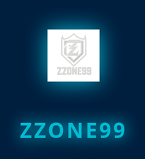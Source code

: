 <html lang="tr">
<head>
<meta charset="UTF-8" />
<meta name="viewport" content="width=device-width, initial-scale=1" />
<title>ZZONE99 PUBG Mobile Klanı</title>
<meta name="description" content="PUBG Mobile sahnesinde 2018 yılından beri aktif olan bir klan topluluğu. İlk olarak Für die GANG adıyla kurulan ekip, AREA323 ile yükseldi, şimdi ZZONE99 olarak devam ediyor." />
<style>
  /* Temel Reset */
  * {
    margin: 0; padding: 0; box-sizing: border-box;
  }
  body {
    font-family: 'Segoe UI', Tahoma, Geneva, Verdana, sans-serif;
    background: linear-gradient(135deg, #001f3f, #0074D9);
    color: #e0f7fa;
    min-height: 100vh;
    overflow-x: hidden;
  }
  a {
    color: #00bcd4;
    text-decoration: none;
  }
  a:hover {
    text-decoration: underline;
  }
  header, main, footer {
    max-width: 960px;
    margin: auto;
    padding: 1rem;
  }
  /* Açılış ekranı */
  #splash {
    position: fixed;
    inset: 0;
    background: #001f3f;
    display: flex;
    flex-direction: column;
    justify-content: center;
    align-items: center;
    color: #00bcd4;
    z-index: 1000;
    animation: fadeOutSplash 1s ease 2s forwards;
  }
  #splash img {
    width: 120px;
    height: auto;
    animation: logoGlow 2s infinite alternate;
    margin-bottom: 0.8rem;
  }
  #splash h1 {
    font-size: 3rem;
    letter-spacing: 0.3rem;
    font-weight: 900;
    text-shadow: 0 0 15px #00bcd4;
    animation: textGlow 2s infinite alternate;
  }
  @keyframes fadeOutSplash {
    to {opacity: 0; visibility: hidden;}
  }
  @keyframes logoGlow {
    from {filter: drop-shadow(0 0 10px #00bcd4);}
    to {filter: drop-shadow(0 0 25px #00bcd4);}
  }
  @keyframes textGlow {
    from {text-shadow: 0 0 15px #00bcd4;}
    to {text-shadow: 0 0 35px #00e5ff;}
  }

  /* Navbar */
  nav {
    background: rgba(0, 28, 58, 0.8);
    border-radius: 10px;
    padding: 0.5rem 1rem;
    display: flex;
    justify-content: space-between;
    align-items: center;
    margin-bottom: 2rem;
  }
  nav .logo {
    display: flex;
    align-items: center;
    gap: 0.8rem;
  }
  nav .logo img {
    width: 50px;
    height: auto;
    filter: drop-shadow(0 0 5px #00bcd4);
    transition: transform 0.3s ease;
  }
  nav .logo img:hover {
    transform: scale(1.1);
  }
  nav .logo h2 {
    font-size: 1.8rem;
    color: #00bcd4;
    font-weight: 700;
    letter-spacing: 0.15rem;
    user-select: none;
  }

  /* Hamburger Menu */
  .menu-toggle {
    display: none;
    flex-direction: column;
    cursor: pointer;
  }
  .menu-toggle span {
    width: 28px;
    height: 3px;
    background: #00bcd4;
    margin-bottom: 5px;
    border-radius: 2px;
    transition: 0.3s;
  }

  ul.nav-links {
    display: flex;
    gap: 2rem;
    list-style: none;
  }
  ul.nav-links li {
    cursor: pointer;
    position: relative;
  }
  ul.nav-links li a {
    font-size: 1.1rem;
    font-weight: 600;
    color: #00bcd4;
    padding: 0.3rem 0;
    transition: color 0.3s ease;
  }
  ul.nav-links li a:hover {
    color: #00e5ff;
  }
  /* Hover underline animation */
  ul.nav-links li a::after {
    content: "";
    position: absolute;
    width: 0%;
    height: 2px;
    background: #00e5ff;
    bottom: 0;
    left: 0;
    transition: width 0.3s ease;
  }
  ul.nav-links li a:hover::after {
    width: 100%;
  }

  /* Responsive */
  @media (max-width: 768px) {
    .menu-toggle {
      display: flex;
    }
    ul.nav-links {
      position: fixed;
      top: 65px;
      right: 0;
      background: rgba(0, 28, 58, 0.95);
      height: calc(100vh - 65px);
      width: 200px;
      flex-direction: column;
      padding-top: 1rem;
      transform: translateX(100%);
      transition: transform 0.3s ease-in-out;
      border-radius: 0 0 0 10px;
      gap: 1.5rem;
    }
    ul.nav-links.active {
      transform: translateX(0);
    }
    ul.nav-links li a {
      font-size: 1.3rem;
      padding: 0.5rem 1rem;
    }
  }

  /* İçerik Bölümleri */
  section {
    margin-bottom: 3rem;
  }
  section h3 {
    font-size: 1.8rem;
    color: #00e5ff;
    text-shadow: 0 0 6px #00bcd4;
    margin-bottom: 1rem;
  }
  section p {
    font-size: 1.1rem;
    line-height: 1.5;
    color: #caf9ff;
    max-width: 800px;
  }

  /* Tanıtım açıklaması */
  #description {
    margin: auto;
    max-width: 800px;
  }

  /* Karakter kartları */
  #members {
    display: flex;
    justify-content: center;
    gap: 3rem;
    flex-wrap: wrap;
  }
  .member-card {
    background: rgba(0, 28, 58, 0.6);
    border-radius: 15px;
    padding: 1rem;
    width: 180px;
    text-align: center;
    box-shadow: 0 0 15px #00bcd4;
    transition: transform 0.3s ease, box-shadow 0.3s ease;
  }
  .member-card:hover {
    transform: translateY(-10px);
    box-shadow: 0 0 30px #00e5ff;
  }
  .member-card img {
    width: 130px;
    height: auto;
    border-radius: 50%;
    margin-bottom: 0.7rem;
    filter: drop-shadow(0 0 5px #00bcd4);
  }
  .member-card h4 {
    color: #00e5ff;
    font-size: 1.4rem;
    font-weight: 700;
    text-shadow: 0 0 8px #00bcd4;
  }

  /* Başvuru butonu */
  .btn {
    display: inline-block;
    background: linear-gradient(45deg, #00bcd4, #0074D9);
    color: white;
    font-weight: 700;
    padding: 0.7rem 1.5rem;
    border-radius: 30px;
    cursor: pointer;
    transition: background 0.4s ease, box-shadow 0.4s ease;
    user-select: none;
  }
  .btn:hover {
    background: linear-gradient(45deg, #00e5ff, #005f8d);
    box-shadow: 0 0 20px #00e5ff;
  }
  .btn:active {
    transform: scale(0.95);
  }
  .btn-container {
    text-align: center;
    margin-bottom: 3rem;
  }

  /* Başvuru popup */
  #popupForm {
    position: fixed;
    top: 50%;
    left: 50%;
    transform: translate(-50%, -50%) scale(0);
    background: #001f3f;
    padding: 2rem;
    border-radius: 20px;
    box-shadow: 0 0 25px #00bcd4;
    width: 90%;
    max-width: 450px;
    color: #caf9ff;
    transition: transform 0.3s ease;
    z-index: 1100;
  }
  #popupForm.active {
    transform: translate(-50%, -50%) scale(1);
  }
  #popupForm h3 {
    margin-bottom: 1rem;
    color: #00e5ff;
    text-align: center;
    text-shadow: 0 0 10px #00bcd4;
  }
  #popupForm label {
    display: block;
    margin: 0.8rem 0 0.3rem;
    font-weight: 600;
  }
  #popupForm input, #popupForm select {
    width: 100%;
    padding: 0.6rem;
    border-radius: 8px;
    border: none;
    font-size: 1rem;
  }
  #popupForm button.submit-btn {
    margin-top: 1.3rem;
    background: linear-gradient(45deg, #00bcd4, #0074D9);
    border: none;
    color: white;
    font-weight: 700;
    padding: 0.8rem;
    width: 100%;
    border-radius: 30px;
    cursor: pointer;
    transition: background 0.4s ease;
  }
  #popupForm button.submit-btn:hover {
    background: linear-gradient(45deg, #00e5ff, #005f8d);
  }
  #popupForm .close-btn {
    position: absolute;
    top: 12px;
    right: 16px;
    font-size: 1.6rem;
    font-weight: 700;
    cursor: pointer;
    color: #00e5ff;
  }

  /* Başvuru geri bildirim */
  #formFeedback {
    position: fixed;
    bottom: 20px;
    left: 50%;
    transform: translateX(-50%);
    background: #004d73;
    padding: 1rem 2rem;
    border-radius: 30px;
    color: #caf9ff;
    font-weight: 600;
    box-shadow: 0 0 15px #00bcd4;
    opacity: 0;
    pointer-events: none;
    transition: opacity 0.5s ease;
    z-index: 1200;
  }
  #formFeedback.show {
    opacity: 1;
    pointer-events: auto;
  }
</style>
</head>
<body>

<!-- Açılış ekranı -->
<div id="splash">
  <img src="logo.png" alt="ZZONE99 Logo" />
  <h1>ZZONE99</h1>
</div>

<!-- Navbar -->
<nav>
  <div class="logo">
    <img src="logo.png" alt="ZZONE99 Logo" />
    <h2>ZZONE99</h2>
  </div>
  <div class="menu-toggle" id="menuToggle">
    <span></span>
    <span></span>
    <span></span>
  </div>
  <ul class="nav-links" id="navLinks">
    <li><a href="#tanitim">Tanıtım</a></li>
    <li><a href="#basvuru">Klana Katıl</a></li>
    <li><a href="#iletisim">İletişim</a></li>
  </ul>
</nav>

<main>
  <!-- Tanıtım -->
  <section id="tanitim">
    <h3>TANITIM</h3>
    <p>
      PUBG Mobile sahnesinde 2018 yılından beri aktif olan bir klan topluluğudur.
      İlk olarak “Für die GANG” adıyla kurulan ekip, daha sonra “AREA323” adı altında yükselişini sürdürmüş,
      bugün ise yepyeni bir vizyonla ZZONE99 adıyla yoluna devam etmektedir.
      Hedefimiz sadece oyun kazanmak değil, aynı zamanda kaliteli bir topluluk oluşturmaktır.
    </p>
  </section>

  <!-- Üyeler -->
  <section id="members">
    <div class="member-card">
      <img src="mazz.png" alt="mAzz99" />
      <h4>mAzz99</h4>
      <p><a href="https://www.tiktok.com/@mAzz99theboss" target="_blank">@mAzz99theboss</a></p>
    </div>
    <div class="member-card">
      <img src="yazz.png" alt="yAzz99" />
      <h4>yAzz99</h4>
      <p><a href="https://www.tiktok.com/@babavizyondapm" target="_blank">@babavizyondapm</a></p>
    </div>
  </section>

  <!-- Başvuru Butonu -->
  <div class="btn-container">
    <button class="btn" id="openFormBtn">KLANA KATIL</button>
  </div>

  <!-- İletişim -->
  <section id="iletisim">
    <h3>İletişim</h3>
    <p>TikTok Profilleri:</p>
    <ul>
      <li><a href="https://www.tiktok.com/@mAzz99theboss" target="_blank">mAzz99 (@mAzz99theboss)</a></li>
      <li><a href="https://www.tiktok.com/@babavizyondapm" target="_blank">yAzz99 (@babavizyondapm)</a></li>
    </ul>
  </section>
</main>

<!-- Başvuru Popup Form -->
<div id="popupForm">
  <span class="close-btn" id="closeFormBtn">&times;</span>
  <h3>Başvuru Formu</h3>
  <form id="applicationForm" method="POST" action="https://formspree.io/f/xldnljve">
    <label for="uid">UID - Oyun İsmi</label>
    <input type="text" id="uid" name="uid" required placeholder="Ör: 12345678 - PlayerName" />

    <label for="nameAge">İsim - Yaş</label>
    <input type="text" id="nameAge" name="nameAge" required placeholder="Ör: Ali - 22" />

    <label for="device">Kullandığı Cihaz</label>
    <select id="device" name="device" required>
      <option value="" disabled selected>Seçiniz</option>
      <option value="Android">Android</option>
      <option value="iOS">iOS</option>
      <option value="PC Emulator">PC Emulator</option>
      <option value="Diğer">Diğer</option>
    </select>

    <label for="activity">Aktiflik</label>
    <select id="activity" name="activity" required>
      <option value="" disabled selected>Seçiniz</option>
      <option value="Günlük">Günlük</option>
      <option value="Haftalık">Haftalık</option>
      <option value="Ara sıra">Ara sıra</option>
    </select>

    <button type="submit" class="submit-btn">Başvuruyu Gönder</button>
  </form>
</div>

<!-- Geri Bildirim -->
<div id="formFeedback"></div>

<script>
  // Splash Screen Kapanışı
  window.addEventListener('load', () => {
    setTimeout(() => {
      const splash = document.getElementById('splash');
      splash.style.opacity = '0';
      splash.style.pointerEvents = 'none';
    }, 2000);
  });

  // Menü Toggle (Mobil)
  const menuToggle = document.getElementById('menuToggle');
  const navLinks = document.getElementById('navLinks');
  menuToggle.addEventListener('click', () => {
    navLinks.classList.toggle('active');
  });

  // Popup Form Aç/Kapat
  const openFormBtn = document.getElementById('openFormBtn');
  const closeFormBtn = document.getElementById('closeFormBtn');
  const popupForm = document.getElementById('popupForm');

  openFormBtn.addEventListener('click', () => {
    popupForm.classList.add('active');
  });
  closeFormBtn.addEventListener('click', () => {
    popupForm.classList.remove('active');
  });

  // Form Gönderim İşlemi ve Geri Bildirim
  const applicationForm = document.getElementById('applicationForm');
  const formFeedback = document.getElementById('formFeedback');

  applicationForm.addEventListener('submit', (e) => {
    e.preventDefault();

    // Basit doğrulama (tüm required inputlar kontrolü)
    if(!applicationForm.checkValidity()) {
      applicationForm.reportValidity();
      return;
    }

    // Form verileri
    const formData = new FormData(applicationForm);

    // Formspree POST isteği (Fetch API)
    fetch(applicationForm.action, {
      method: 'POST',
      headers: { 'Accept': 'application/json' },
      body: formData
    }).then(response => {
      if (response.ok) {
        formFeedback.textContent = "Başvurunuz başarıyla alındı!";
        applicationForm.reset();
        popupForm.classList.remove('active');
      } else {
        formFeedback.textContent = "Bir hata oluştu, lütfen tekrar deneyiniz.";
      }
      formFeedback.classList.add('show');
      setTimeout(() => formFeedback.classList.remove('show'), 4000);
    }).catch(() => {
      formFeedback.textContent = "Bağlantı hatası. İnternet bağlantınızı kontrol edin.";
      formFeedback.classList.add('show');
      setTimeout(() => formFeedback.classList.remove('show'), 4000);
    });
  });

  // Sayfa Geçiş Animasyonu (smooth scroll)
  document.querySelectorAll('a[href^="#"]').forEach(anchor => {
    anchor.addEventListener('click', function (e) {
      e.preventDefault();
      const target = document.querySelector(this.getAttribute('href'));
      if(target) {
        target.scrollIntoView({ behavior: 'smooth' });
      }
      if(navLinks.classList.contains('active')) {
        navLinks.classList.remove('active');
      }
    });
  });
</script>

<footer style="text-align:center; padding:1rem; color:#00bcd4; font-weight:600;">
  <p>Für die Famiilla &nbsp; | &nbsp; SINCE 2018</p>
</footer>

</body>

